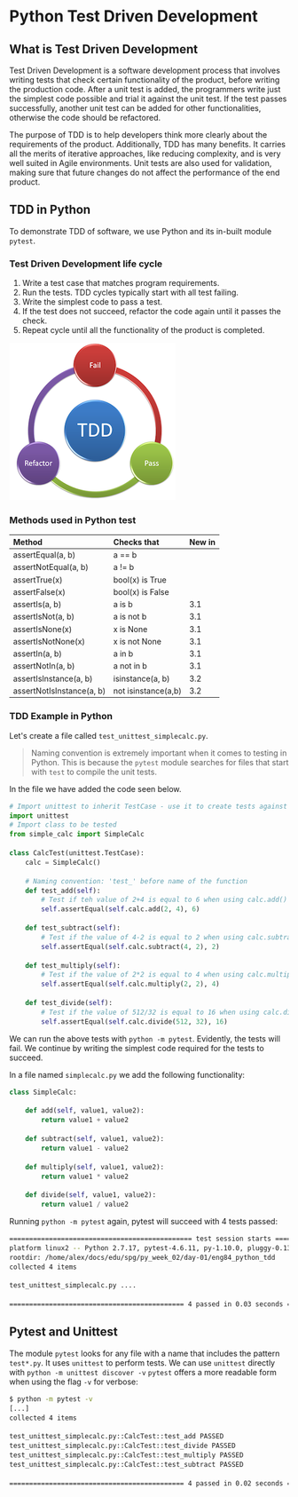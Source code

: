 # Python Test Driven Development

## What is Test Driven Development
Test Driven Development is a software development process that involves writing tests that check certain functionality of the product, before writing the production code.
After a unit test is added, the programmers write just the simplest code possible and trial it against the unit test. If the test passes successfully, another unit test can be added for other functionalities, otherwise the code should be refactored.

The purpose of TDD is to help developers think more clearly about the requirements of the product.
Additionally, TDD has many benefits. It carries all the merits of iterative approaches, like reducing complexity, and is very well suited in Agile environments.
Unit tests are also used for validation, making sure that future changes do not affect the performance of the end product.

## TDD in Python
To demonstrate TDD of software, we use Python and its in-built module `pytest`.

### Test Driven Development life cycle
1. Write a test case that matches program requirements.
2. Run the tests. TDD cycles typically start with all test failing.
3. Write the simplest code to pass a test.
4. If the test does not succeed, refactor the code again until it passes the check.
5. Repeat cycle until all the functionality of the product is completed.

![TDD Diagram](TDD.png)


### Methods used in Python test
|Method |   Checks that|   New in |
|:---|:---|:---|
|assertEqual(a, b)        | a == b              ||
|assertNotEqual(a, b)     |    a != b              ||  
|assertTrue(x)            |    bool(x) is True     ||  
|assertFalse(x)           |    bool(x) is False    ||  
|assertIs(a, b)           |    a is b             |3.1|
|assertIsNot(a, b)        |    a is not b          |3.1|
|assertIsNone(x)          |    x is None           |3.1|
|assertIsNotNone(x)       |    x is not None       |3.1|
|assertIn(a, b)           |    a in b              |3.1|
|assertNotIn(a, b)        |    a not in b         |3.1|
|assertIsInstance(a, b)   |    isinstance(a, b)    |3.2|
|assertNotIsInstance(a, b)|    not isinstance(a,b) |3.2|

### TDD Example in Python
Let's create a file called `test_unittest_simplecalc.py`.

> Naming convention is extremely important when it comes to testing in Python. 
> This is because the `pytest` module searches for files that start with `test` to compile the unit tests.

In the file we have added the code seen below.
```python
# Import unittest to inherit TestCase - use it to create tests against our code.
import unittest
# Import class to be tested
from simple_calc import SimpleCalc

class CalcTest(unittest.TestCase):
    calc = SimpleCalc()

    # Naming convention: 'test_' before name of the function
    def test_add(self):
        # Test if teh value of 2+4 is equal to 6 when using calc.add()
        self.assertEqual(self.calc.add(2, 4), 6)

    def test_subtract(self):
        # Test if the value of 4-2 is equal to 2 when using calc.subtract()
        self.assertEqual(self.calc.subtract(4, 2), 2)

    def test_multiply(self):
        # Test if the value of 2*2 is equal to 4 when using calc.multiply()
        self.assertEqual(self.calc.multiply(2, 2), 4)

    def test_divide(self):
        # Test if the value of 512/32 is equal to 16 when using calc.divide()
        self.assertEqual(self.calc.divide(512, 32), 16)
```
We can run the above tests with `python -m pytest`. Evidently, the tests will fail.
We continue by writing the simplest code required for the tests to succeed.


In a file named `simplecalc.py` we add the following functionality:
```python
class SimpleCalc:

    def add(self, value1, value2):
        return value1 + value2

    def subtract(self, value1, value2):
        return value1 - value2

    def multiply(self, value1, value2):
        return value1 * value2

    def divide(self, value1, value2):
        return value1 / value2
```
Running `python -m pytest` again, pytest will succeed with 4 tests passed:
```bash
============================================== test session starts ===============================================
platform linux2 -- Python 2.7.17, pytest-4.6.11, py-1.10.0, pluggy-0.13.1
rootdir: /home/alex/docs/edu/spg/py_week_02/day-01/eng84_python_tdd
collected 4 items

test_unittest_simplecalc.py ....                                                                           [100%]

============================================ 4 passed in 0.03 seconds ============================================
```
## Pytest and Unittest
The module `pytest` looks for any file with a name that includes the pattern `test*.py`. It uses `unittest` to perform tests.
We can use `unittest` directly with `python -m unittest discover -v`
`pytest` offers a more readable form when using the flag `-v` for verbose:
```bash
$ python -m pytest -v
[...]
collected 4 items

test_unittest_simplecalc.py::CalcTest::test_add PASSED                                                     [ 25%]
test_unittest_simplecalc.py::CalcTest::test_divide PASSED                                                  [ 50%]
test_unittest_simplecalc.py::CalcTest::test_multiply PASSED                                                [ 75%]
test_unittest_simplecalc.py::CalcTest::test_subtract PASSED                                                [100%]

============================================ 4 passed in 0.02 seconds ============================================
```

